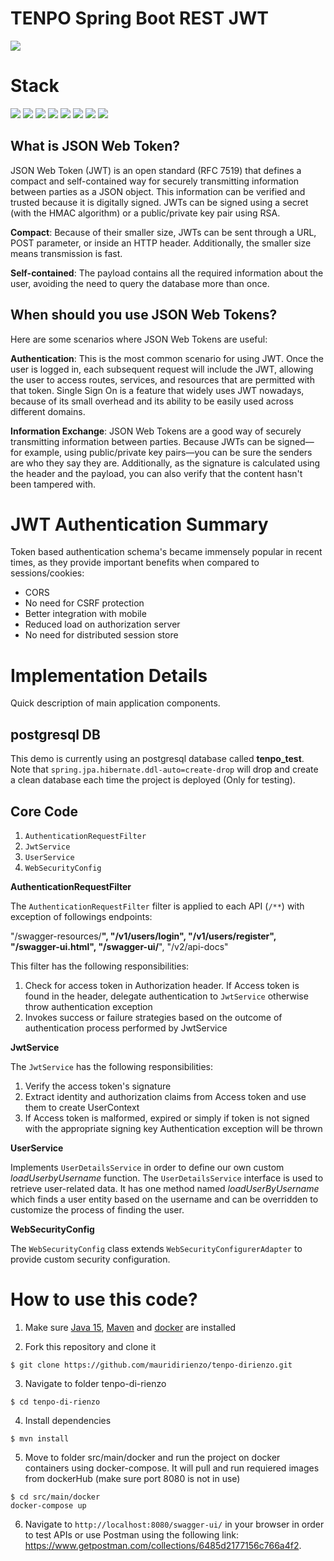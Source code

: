 # TENPO Spring Boot REST JWT 

![](https://img.shields.io/badge/build-success-brightgreen.svg)

# Stack

![](https://img.shields.io/badge/java_15-✓-blue.svg)
![](https://img.shields.io/badge/spring_boot-✓-blue.svg)
![](https://img.shields.io/badge/postgrestsql-✓-blue.svg)
![](https://img.shields.io/badge/jwt-✓-blue.svg)
![](https://img.shields.io/badge/swagger_2-✓-blue.svg)
![](https://img.shields.io/badge/postman-✓-blue.svg)
![](https://img.shields.io/badge/maven-✓-blue.svg)
![](https://img.shields.io/badge/docker-✓-blue.svg)


## What is JSON Web Token?

JSON Web Token (JWT) is an open standard (RFC 7519) that defines a compact and self-contained way for securely transmitting information between parties as a JSON object. This information can be verified and trusted because it is digitally signed. JWTs can be signed using a secret (with the HMAC algorithm) or a public/private key pair using RSA.

**Compact**: Because of their smaller size, JWTs can be sent through a URL, POST parameter, or inside an HTTP header. Additionally, the smaller size means transmission is fast.

**Self-contained**: The payload contains all the required information about the user, avoiding the need to query the database more than once.

## When should you use JSON Web Tokens?

Here are some scenarios where JSON Web Tokens are useful:

**Authentication**: This is the most common scenario for using JWT. Once the user is logged in, each subsequent request will include the JWT, allowing the user to access routes, services, and resources that are permitted with that token. Single Sign On is a feature that widely uses JWT nowadays, because of its small overhead and its ability to be easily used across different domains.

**Information Exchange**: JSON Web Tokens are a good way of securely transmitting information between parties. Because JWTs can be signed—for example, using public/private key pairs—you can be sure the senders are who they say they are. Additionally, as the signature is calculated using the header and the payload, you can also verify that the content hasn't been tampered with.


# JWT Authentication Summary

Token based authentication schema's became immensely popular in recent times, as they provide important benefits when compared to sessions/cookies:

- CORS
- No need for CSRF protection
- Better integration with mobile
- Reduced load on authorization server
- No need for distributed session store

# Implementation Details

Quick description of main application components.

## postgresql DB

This demo is currently using an postgresql database called **tenpo_test**. Note that `spring.jpa.hibernate.ddl-auto=create-drop` will drop and create a clean database each time the project is deployed (Only for testing).

## Core Code

1. `AuthenticationRequestFilter`
2. `JwtService`
3. `UserService`
4. `WebSecurityConfig`

**AuthenticationRequestFilter**

The `AuthenticationRequestFilter` filter is applied to each API (`/**`) with exception of followings endpoints:

"/swagger-resources/**",
"/v1/users/login",
"/v1/users/register",
"/swagger-ui.html",
"/swagger-ui/**",
"/v2/api-docs"

This filter has the following responsibilities:

1. Check for access token in Authorization header. If Access token is found in the header, delegate authentication to `JwtService` otherwise throw authentication exception
2. Invokes success or failure strategies based on the outcome of authentication process performed by JwtService

**JwtService**

The `JwtService` has the following responsibilities:

1. Verify the access token's signature
2. Extract identity and authorization claims from Access token and use them to create UserContext
3. If Access token is malformed, expired or simply if token is not signed with the appropriate signing key Authentication exception will be thrown

**UserService**

Implements `UserDetailsService` in order to define our own custom *loadUserbyUsername* function. The `UserDetailsService` interface is used to retrieve user-related data. It has one method named *loadUserByUsername* which finds a user entity based on the username and can be overridden to customize the process of finding the user.


**WebSecurityConfig**

The `WebSecurityConfig` class extends `WebSecurityConfigurerAdapter` to provide custom security configuration.


# How to use this code?

1. Make sure [Java 15](https://www.oracle.com/java/technologies/javase/jdk15-archive-downloads.html), [Maven](https://maven.apache.org) and [docker](https://docs.docker.com/) are installed

2. Fork this repository and clone it
  
```
$ git clone https://github.com/mauridirienzo/tenpo-dirienzo.git
```

3. Navigate to folder tenpo-di-rienzo 

```
$ cd tenpo-di-rienzo
```

4. Install dependencies

```
$ mvn install
```

5. Move to folder src/main/docker and run the project on docker containers using docker-compose. It will pull and run requiered images from dockerHub (make sure port 8080 is not in use)

```
$ cd src/main/docker
docker-compose up
```

6. Navigate to `http://localhost:8080/swagger-ui/` in your browser in order to test APIs or use Postman using the following link:
https://www.getpostman.com/collections/6485d2177156c766a4f2.


